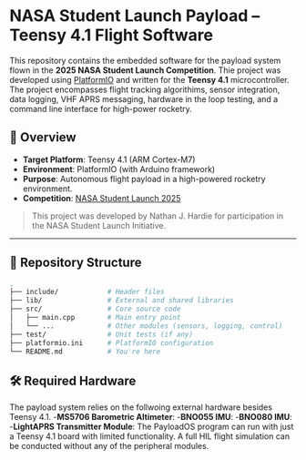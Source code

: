 # NASA Student Launch Payload – Teensy 4.1 Flight Software

This repository contains the embedded software for the payload system flown in the **2025 NASA Student Launch Competition**. Thie project was developed using [PlatformIO](https://platformio.org/) and written for the **Teensy 4.1** microcontroller. The project encompasses flight tracking algorithims, sensor integration, data logging, VHF APRS messaging, hardware in the loop testing, and a command line interface for high-power rocketry.

## 🚀 Overview

- **Target Platform**: Teensy 4.1 (ARM Cortex-M7)
- **Environment**: PlatformIO (with Arduino framework)
- **Purpose**: Autonomous flight payload in a high-powered rocketry environment.
- **Competition**: [NASA Student Launch 2025](https://www.nasa.gov/stem/studentlaunch/home/index.html)

> This project was developed by Nathan J. Hardie for participation in the NASA Student Launch Initiative.

---

## 📁 Repository Structure

```bash
.
├── include/            # Header files
├── lib/                # External and shared libraries
├── src/                # Core source code
│   ├── main.cpp        # Main entry point
│   └── ...             # Other modules (sensors, logging, control)
├── test/               # Unit tests (if any)
├── platformio.ini      # PlatformIO configuration
└── README.md           # You're here
```

## 🛠️ Required Hardware
The payload system relies on the follwoing external hardware besides Teensy 4.1. 
-**MS5706 Barometric Altimeter**: 
-**BNO055 IMU**: 
-**BNO080 IMU**: 
-**LightAPRS Transmitter Module**: 
The PayloadOS program can run with just a Teensy 4.1 board with limited functionality. A full HIL flight simulation can be conducted without any of the peripheral modules.

